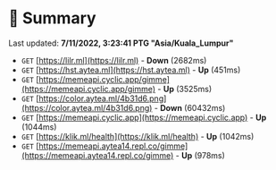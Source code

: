 # 📖 Summary
Last updated: **7/11/2022, 3:23:41 PTG "Asia/Kuala_Lumpur"**

- `GET` [https://lilr.ml](https://lilr.ml) - **Down** (2682ms)
- `GET` [https://hst.aytea.ml](https://hst.aytea.ml) - **Up** (451ms)
- `GET` [https://memeapi.cyclic.app/gimme](https://memeapi.cyclic.app/gimme) - **Up** (3525ms)
- `GET` [https://color.aytea.ml/4b31d6.png](https://color.aytea.ml/4b31d6.png) - **Down** (60432ms)
- `GET` [https://memeapi.cyclic.app](https://memeapi.cyclic.app) - **Up** (1044ms)
- `GET` [https://klik.ml/health](https://klik.ml/health) - **Up** (1042ms)
- `GET` [https://memeapi.aytea14.repl.co/gimme](https://memeapi.aytea14.repl.co/gimme) - **Up** (978ms)
